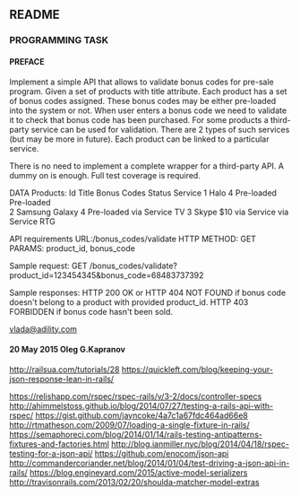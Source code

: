 README
------

### PROGRAMMING TASK

#### PREFACE
Implement a simple API that allows to validate bonus codes for pre-sale
program. Given a set of products with title attribute. Each product has
a set of bonus codes assigned. These bonus codes may be either
pre-loaded into the system or not. When user enters a bonus code we need
to validate it to check that bonus code has been purchased. For some
products a third-party service can be used for validation. There are 2
types of such services (but may be more in future). Each product can be
linked to a particular service.

There is no need to implement a complete wrapper for a third-party API.
A dummy on is enough. Full test coverage is required.

DATA
Products:
Id Title             Bonus Codes  Status      Service
1  Halo 4            Pre-loaded   Pre-loaded  
2  Samsung Galaxy 4  Pre-loaded   via Service TV
3  Skype $10         via Service  via Service RTG

API requirements
URL:/bonus_codes/validate
HTTP METHOD: GET
PARAMS: product_id, bonus_code

Sample request:
GET /bonus_codes/validate?product_id=123454345&bonus_code=68483737392

Sample responses:
HTTP 200 OK
or
HTTP 404 NOT FOUND if bonus code doesn't belong to  a product with
provided product_id.
HTTP 403 FORBIDDEN if bonus code hasn't been sold.

vlada@adility.com

#### 20 May 2015 Oleg G.Kapranov

http://railsua.com/tutorials/28
https://quickleft.com/blog/keeping-your-json-response-lean-in-rails/

https://relishapp.com/rspec/rspec-rails/v/3-2/docs/controller-specs
http://ahimmelstoss.github.io/blog/2014/07/27/testing-a-rails-api-with-rspec/
https://gist.github.com/jayncoke/4a7c1a67fdc464ad66e8
http://rtmatheson.com/2009/07/loading-a-single-fixture-in-rails/
https://semaphoreci.com/blog/2014/01/14/rails-testing-antipatterns-fixtures-and-factories.html
http://blog.ianmiller.nyc/blog/2014/04/18/rspec-testing-for-a-json-api/
https://github.com/enocom/json-api
http://commandercoriander.net/blog/2014/01/04/test-driving-a-json-api-in-rails/
https://blog.engineyard.com/2015/active-model-serializers
http://travisonrails.com/2013/02/20/shoulda-matcher-model-extras

